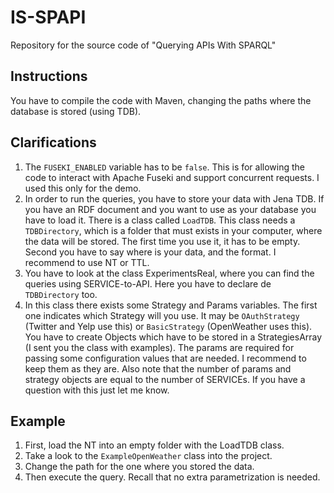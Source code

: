 # IS-SPAPI
Repository for the source code of "Querying APIs With SPARQL"

## Instructions
You have to compile the code with Maven, changing the paths where the database is stored (using TDB).

## Clarifications

1. The `FUSEKI_ENABLED` variable has to be `false`. This is for allowing the code to interact with Apache Fuseki and support concurrent requests. I used this only for the demo.
2. In order to run the queries, you have to store your data with Jena TDB. If you have an RDF document and you want to use as your database you have to load it. There is a class called `LoadTDB`. This class needs a `TDBDirectory`, which is a folder that must exists in your computer, where the data will be stored. The first time you use it, it has to be empty. Second you have to say where is your data, and the format. I recommend to use NT or TTL.
3. You have to look at the class ExperimentsReal, where you can find the queries using SERVICE-to-API. Here you have to declare de `TDBDirectory` too.
4. In this class there exists some Strategy and Params variables. The first one indicates which Strategy will you use. It may be `OAuthStrategy` (Twitter and Yelp use this) or `BasicStrategy` (OpenWeather uses this). You have to create Objects which have to be stored in a StrategiesArray (I sent you the class with examples). The params are required for passing some configuration values that are needed. I recommend to keep them as they are. Also note that the number of params and strategy objects are equal to the number of SERVICEs. If you have a question with this just let me know.

## Example
1) First, load the NT into an empty folder with the LoadTDB class.
2) Take a look to the `ExampleOpenWeather` class into the project.
3) Change the path for the one where you stored the data.
4) Then execute the query. Recall that no extra parametrization is needed.
